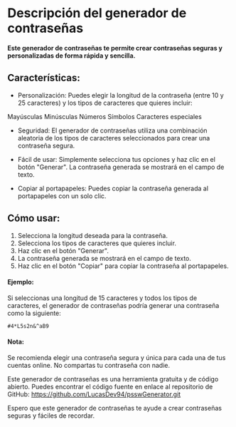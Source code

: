 # Descripción del generador de contraseñas

**Este generador de contraseñas te permite crear contraseñas seguras y personalizadas de forma rápida y sencilla.**

## Características:

- Personalización: Puedes elegir la longitud de la contraseña (entre 10 y 25 caracteres) y los tipos de caracteres que quieres incluir:

 Mayúsculas
Minúsculas
Números
Símbolos
Caracteres especiales

- Seguridad: El generador de contraseñas utiliza una combinación aleatoria de los tipos de caracteres seleccionados para crear una contraseña segura.

- Fácil de usar: Simplemente selecciona tus opciones y haz clic en el botón "Generar". La contraseña generada se mostrará en el campo de texto.

- Copiar al portapapeles: Puedes copiar la contraseña generada al portapapeles con un solo clic.

## Cómo usar:

1. Selecciona la longitud deseada para la contraseña.
2. Selecciona los tipos de caracteres que quieres incluir.
3. Haz clic en el botón "Generar".
4. La contraseña generada se mostrará en el campo de texto.
5. Haz clic en el botón "Copiar" para copiar la contraseña al portapapeles.

#### Ejemplo:

Si seleccionas una longitud de 15 caracteres y todos los tipos de caracteres, el generador de contraseñas podría generar una contraseña como la siguiente:

`#4*L5s2n&^aB9`

#### Nota:

Se recomienda elegir una contraseña segura y única para cada una de tus cuentas online.
No compartas tu contraseña con nadie.

Este generador de contraseñas es una herramienta gratuita y de código abierto. Puedes encontrar el código fuente en enlace al repositorio de GitHub: https://github.com/LucasDev94/psswGenerator.git

Espero que este generador de contraseñas te ayude a crear contraseñas seguras y fáciles de recordar.
